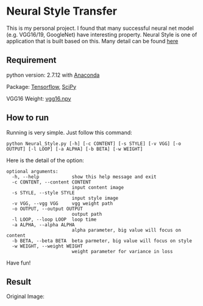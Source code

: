 # Neural Style Transfer
This is my personal project. I found that many successful neural net model (e.g. VGG16/19, GoogleNet) have interesting property. Neural Style is one of application that is built based on this. Many detail can be found [here](http://www.cv-foundation.org/openaccess/content_cvpr_2016/papers/Gatys_Image_Style_Transfer_CVPR_2016_paper.pdf)

## Requirement
python version: 2.7.12 with [Anaconda](https://www.continuum.io/downloads)

Package: [Tensorflow](https://www.tensorflow.org/), [SciPy](https://www.scipy.org/)

VGG16 Weight: [vgg16.npy](https://drive.google.com/file/d/0BzIp01PoYYptNm5vSDhJdXVkMnM/view?usp=sharing)

## How to run
Running is very simple. Just follow this command:
```shell
python Neural_Style.py [-h] [-c CONTENT] [-s STYLE] [-v VGG] [-o OUTPUT] [-l LOOP] [-a ALPHA] [-b BETA] [-w WEIGHT]
```

Here is the detail of the option:
```shell
optional arguments:
  -h, --help            show this help message and exit
  -c CONTENT, --content CONTENT
                        input content image
  -s STYLE, --style STYLE
                        input style image
  -v VGG, --vgg VGG     vgg weight path
  -o OUTPUT, --output OUTPUT
                        output path
  -l LOOP, --loop LOOP  loop time
  -a ALPHA, --alpha ALPHA
                        alpha parameter, big value will focus on content
  -b BETA, --beta BETA  beta parmeter, big value will focus on style
  -w WEIGHT, --weight WEIGHT
                        weight parameter for variance in loss
```
Have fun!

## Result
Original Image:
